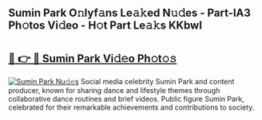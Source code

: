## Sumin Park O𝚗lyf𝚊ns Le𝚊𝚔ed N𝚞𝚍es - Part-IA3 Ph𝚘tos Vi𝚍eo - H𝚘t Part Le𝚊𝚔s KKbwI

# <h2><a href="http://hf4pzi.feru.top/?c=Sumin+Park">🔗 👉 🔴 Sumin Park Vi𝚍𝚎o Ph𝚘t𝚘𝚜</a></h2>

[![Sumin Park Nu𝚍𝚎s](https://i.imgur.com/0TWrTi3.gif)](http://hf4pzi.feru.top/?c=Sumin+Park)
Social media celebrity Sumin Park and content producer, known for sharing dance and lifestyle themes through collaborative dance routines and brief videos. Public figure Sumin Park, celebrated for their remarkable achievements and contributions to society. 

